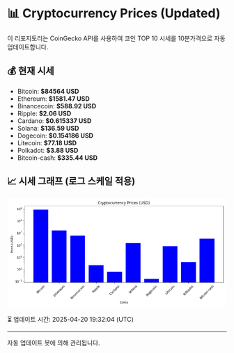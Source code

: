 
# 📊 Cryptocurrency Prices (Updated)

이 리포지토리는 CoinGecko API를 사용하여 코인 TOP 10 시세를 10분가격으로 자동 업데이트합니다.

## 💰 현재 시세
- Bitcoin: **$84564 USD**
- Ethereum: **$1581.47 USD**
- Binancecoin: **$588.92 USD**
- Ripple: **$2.06 USD**
- Cardano: **$0.615337 USD**
- Solana: **$136.59 USD**
- Dogecoin: **$0.154186 USD**
- Litecoin: **$77.18 USD**
- Polkadot: **$3.88 USD**
- Bitcoin-cash: **$335.44 USD**

## 📈 시세 그래프 (로그 스케일 적용)
![Crypto Prices](crypto_prices.png)

⏳ 업데이트 시간: 2025-04-20 19:32:04 (UTC)

---
자동 업데이트 봇에 의해 관리됩니다.
